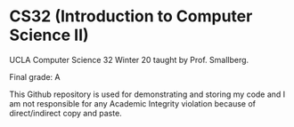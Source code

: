 # CS32 (Introduction to Computer Science II)

UCLA Computer Science 32 Winter 20 taught by Prof. Smallberg. 

Final grade: A 

This Github repository is used for demonstrating and storing my code and I am not responsible for any Academic Integrity violation because of direct/indirect copy and paste.
